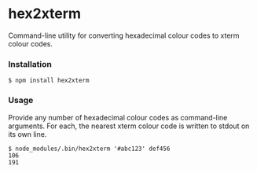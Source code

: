# hex2xterm

Command-line utility for converting hexadecimal colour codes to xterm colour
codes.

### Installation

```console
$ npm install hex2xterm
```

### Usage

Provide any number of hexadecimal colour codes as command-line arguments. For
each, the nearest xterm colour code is written to stdout on its own line.

```console
$ node_modules/.bin/hex2xterm '#abc123' def456
106
191
```
